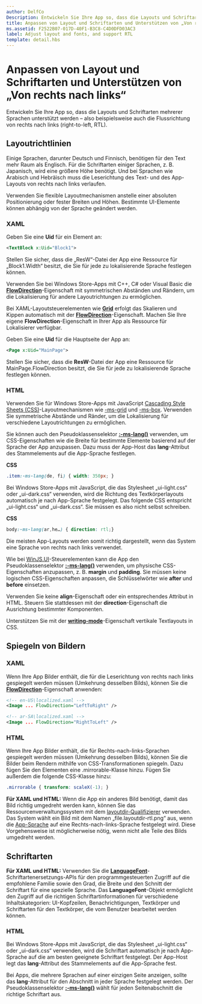 ```yaml
---
author: DelfCo
Description: Entwickeln Sie Ihre App so, dass die Layouts und Schriftarten mehrerer Sprachen unterstützt werden – also beispielsweise auch die Flussrichtung von rechts nach links (right-to-left, RTL).
title: Anpassen von Layout und Schriftarten und Unterstützen von „Von rechts nach links“
ms.assetid: F2522B07-017D-40F1-B3C8-C4D0DFD03AC3
label: Adjust layout and fonts, and support RTL
template: detail.hbs
---
```


# Anpassen von Layout und Schriftarten und Unterstützen von „Von rechts nach links“





Entwickeln Sie Ihre App so, dass die Layouts und Schriftarten mehrerer Sprachen unterstützt werden – also beispielsweise auch die Flussrichtung von rechts nach links (right-to-left, RTL).

## <span id="Layout_guidelines"></span><span id="layout_guidelines"></span><span id="LAYOUT_GUIDELINES"></span>Layoutrichtlinien


Einige Sprachen, darunter Deutsch und Finnisch, benötigen für den Text mehr Raum als Englisch. Für die Schriftarten einiger Sprachen, z. B. Japanisch, wird eine größere Höhe benötigt. Und bei Sprachen wie Arabisch und Hebräisch muss die Leserichtung des Text- und des App-Layouts von rechts nach links verlaufen.

Verwenden Sie flexible Layoutmechanismen anstelle einer absoluten Positionierung oder fester Breiten und Höhen. Bestimmte UI-Elemente können abhängig von der Sprache geändert werden.

### <span id="XAML"></span><span id="xaml"></span>XAML

Geben Sie eine **Uid** für ein Element an:

```XML
<TextBlock x:Uid="Block1">
```

Stellen Sie sicher, dass die „ResW“-Datei der App eine Ressource für „Block1.Width“ besitzt, die Sie für jede zu lokalisierende Sprache festlegen können.

Verwenden Sie bei Windows Store-Apps mit C++, C\# oder Visual Basic die [**FlowDirection**](https://msdn.microsoft.com/library/windows/apps/br208716)-Eigenschaft mit symmetrischen Abständen und Rändern, um die Lokalisierung für andere Layoutrichtungen zu ermöglichen.

Bei XAML-Layoutsteuerelementen wie [**Grid**](https://msdn.microsoft.com/library/windows/apps/br242704) erfolgt das Skalieren und Kippen automatisch mit der [**FlowDirection**](https://msdn.microsoft.com/library/windows/apps/br208716)-Eigenschaft. Machen Sie Ihre eigene **FlowDirection**-Eigenschaft in Ihrer App als Ressource für Lokalisierer verfügbar.

Geben Sie eine **Uid** für die Hauptseite der App an:

```XML
<Page x:Uid="MainPage">
```

Stellen Sie sicher, dass die **ResW**-Datei der App eine Ressource für MainPage.FlowDirection besitzt, die Sie für jede zu lokalisierende Sprache festlegen können.

### <span id="HTML"></span><span id="html"></span>HTML

Verwenden Sie für Windows Store-Apps mit JavaScript [Cascading Style Sheets (CSS)](https://msdn.microsoft.com/library/ms531209)-Layoutmechanismen wie [-ms-grid](https://msdn.microsoft.com/en-us/library/windows/apps/hh465453.aspx#g_section) und [-ms-box](https://msdn.microsoft.com/en-us/library/windows/apps/hh465453.aspx#f_section). Verwenden Sie symmetrische Abstände und Ränder, um die Lokalisierung für verschiedene Layoutrichtungen zu ermöglichen.

Sie können auch den Pseudoklassenselektor [**:-ms-lang()**](https://msdn.microsoft.com/library/cc848867) verwenden, um CSS-Eigenschaften wie die Breite für bestimmte Elemente basierend auf der Sprache der App anzupassen. Dazu muss der App-Host das **lang**-Attribut des Stammelements auf die App-Sprache festlegen.

**CSS**
```CSS
.item:-ms-lang(de, fi) { width: 350px; }
```

Bei Windows Store-Apps mit JavaScript, die das Stylesheet „ui-light.css“ oder „ui-dark.css“ verwenden, wird die Richtung des Textkörperlayouts automatisch je nach App-Sprache festgelegt. Das folgende CSS entspricht „ui-light.css“ und „ui-dark.css“. Sie müssen es also nicht selbst schreiben.

**CSS**
```CSS
body:-ms-lang(ar,he…) { direction: rtl;}
```

Die meisten App-Layouts werden somit richtig dargestellt, wenn das System eine Sprache von rechts nach links verwendet.

Wie bei [WinJS.UI](https://msdn.microsoft.com/library/windows/apps/br229782)-Steuerelementen kann die App den Pseudoklassenselektor [**:-ms-lang()**](https://msdn.microsoft.com/library/cc848867) verwenden, um physische CSS-Eigenschaften anzupassen, z. B. **margin** und **padding**. Sie müssen keine logischen CSS-Eigenschaften anpassen, die Schlüsselwörter wie **after** und **before** einsetzen.

Verwenden Sie keine **align**-Eigenschaft oder ein entsprechendes Attribut in HTML. Steuern Sie stattdessen mit der **direction**-Eigenschaft die Ausrichtung bestimmter Komponenten.

Unterstützen Sie mit der [**writing-mode**](https://msdn.microsoft.com/library/ms531187)-Eigenschaft vertikale Textlayouts in CSS.

## <span id="Mirroring_images"></span><span id="mirroring_images"></span><span id="MIRRORING_IMAGES"></span>Spiegeln von Bildern


### <span id="XAML"></span><span id="xaml"></span>XAML

Wenn Ihre App Bilder enthält, die für die Leserichtung von rechts nach links gespiegelt werden müssen (Umkehrung desselben Bilds), können Sie die [**FlowDirection**](https://msdn.microsoft.com/library/windows/apps/br208716)-Eigenschaft anwenden:

```XML
<!-- en-US\localized.xaml -->
<Image ... FlowDirection="LeftToRight" />

<!-- ar-SA\localized.xaml -->
<Image ... FlowDirection="RightToLeft" />
```

### <span id="HTML"></span><span id="html"></span>HTML

Wenn Ihre App Bilder enthält, die für Rechts-nach-links-Sprachen gespiegelt werden müssen (Umkehrung desselben Bilds), können Sie die Bilder beim Rendern mithilfe von CSS-Transformationen spiegeln. Dazu fügen Sie den Elementen eine .mirrorable-Klasse hinzu. Fügen Sie außerdem die folgende CSS-Klasse hinzu:

```CSS
.mirrorable { transform: scaleX(-1); }
```

**Für XAML und HTML:** Wenn die App ein anderes Bild benötigt, damit das Bild richtig umgedreht werden kann, können Sie das Ressourcenverwaltungssystem mit dem [layoutdir-Qualifizierer](https://msdn.microsoft.com/library/windows/apps/xaml/hh965324) verwenden. Das System wählt ein Bild mit dem Namen „file.layoutdir-rtl.png“ aus, wenn die [App-Sprache](manage-language-and-region.md) auf eine Rechts-nach-links-Sprache festgelegt wird. Diese Vorgehensweise ist möglicherweise nötig, wenn nicht alle Teile des Bilds umgedreht werden.

## <span id="Fonts"></span><span id="fonts"></span><span id="FONTS"></span>Schriftarten


**Für XAML und HTML:** Verwenden Sie die [**LanguageFont**](https://msdn.microsoft.com/library/windows/apps/br206864)-Schriftartenersetzungs-APIs für den programmgesteuerten Zugriff auf die empfohlene Familie sowie den Grad, die Breite und den Schnitt der Schriftart für eine spezielle Sprache. Das **LanguageFont**-Objekt ermöglicht den Zugriff auf die richtigen Schriftartinformationen für verschiedene Inhaltskategorien: UI-Kopfzeilen, Benachrichtigungen, Textkörper und Schriftarten für den Textkörper, die vom Benutzer bearbeitet werden können.

### <span id="HTML"></span><span id="html"></span>HTML

Bei Windows Store-Apps mit JavaScript, die das Stylesheet „ui-light.css“ oder „ui-dark.css“ verwenden, wird die Schriftart automatisch je nach App-Sprache auf die am besten geeignete Schriftart festgelegt. Der App-Host legt das **lang**-Attribut des Stammelements auf die App-Sprache fest.

Bei Apps, die mehrere Sprachen auf einer einzigen Seite anzeigen, sollte das **lang**-Attribut für den Abschnitt in jeder Sprache festgelegt werden. Der Pseudoklassenselektor [**:-ms-lang()**](https://msdn.microsoft.com/library/cc848867) wählt für jeden Seitenabschnitt die richtige Schriftart aus.

 

 





<!--HONumber=May16_HO2-->


